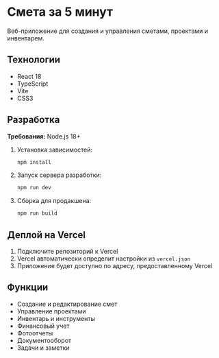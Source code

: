 # Смета за 5 минут

Веб-приложение для создания и управления сметами, проектами и инвентарем.

## Технологии

- React 18
- TypeScript
- Vite
- CSS3

## Разработка

**Требования:** Node.js 18+

1. Установка зависимостей:
   ```bash
   npm install
   ```

2. Запуск сервера разработки:
   ```bash
   npm run dev
   ```

3. Сборка для продакшена:
   ```bash
   npm run build
   ```

## Деплой на Vercel

1. Подключите репозиторий к Vercel
2. Vercel автоматически определит настройки из `vercel.json`
3. Приложение будет доступно по адресу, предоставленному Vercel

## Функции

- Создание и редактирование смет
- Управление проектами
- Инвентарь и инструменты
- Финансовый учет
- Фотоотчеты
- Документооборот
- Задачи и заметки
